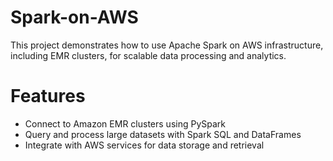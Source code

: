 # Spark-on-AWS

This project demonstrates how to use Apache Spark on AWS infrastructure, including EMR clusters, for scalable data processing and analytics.

# Features

- Connect to Amazon EMR clusters using PySpark
- Query and process large datasets with Spark SQL and DataFrames
- Integrate with AWS services for data storage and retrieval
